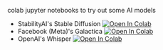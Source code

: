 colab jupyter notebooks to try out some AI models

 - StabilityAI's Stable Diffusion [![Open In Colab][colab-badge]][colab-notebook-stable-diffusion]
 - Facebook (Meta)'s Galactica [![Open In Colab][colab-badge]][colab-notebook-galactica]
 - OpenAI's Whisper [![Open In Colab][colab-badge]][colab-notebook-whisper]

[colab-badge]: <https://colab.research.google.com/assets/colab-badge.svg>
[colab-notebook-stable-diffusion]: <https://colab.research.google.com/github/phineas-pta/AI_colab_playground/blob/main/stable_diffusion.ipynb>
[colab-notebook-galactica]: <https://colab.research.google.com/github/phineas-pta/AI_colab_playground/blob/main/galactica.ipynb>
[colab-notebook-whisper]: <https://colab.research.google.com/github/phineas-pta/AI_colab_playground/blob/main/whisper.ipynb>
